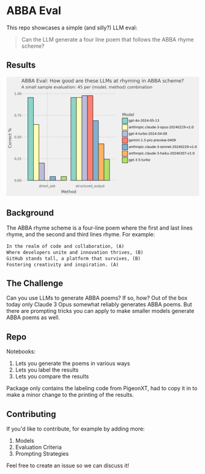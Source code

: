 # ABBA Eval

This repo showcases a simple (and silly?) LLM eval:

> Can the LLM generate a four line poem that follows the ABBA rhyme scheme?

## Results

![](https://github.com/rensdimmendaal/abba_eval/blob/main/output/results.png?raw=true)
## Background

The ABBA rhyme scheme is a four-line poem where the first and last lines rhyme, and the second and third lines rhyme. 
For example:

```
In the realm of code and collaboration, (A)
Where developers unite and innovation thrives, (B)
GitHub stands tall, a platform that survives, (B)
Fostering creativity and inspiration. (A)
```

## The Challenge

Can you use LLMs to generate ABBA poems? If so, how?
Out of the box today only Claude 3 Opus somewhat reliably generates ABBA poems.
But there are prompting tricks you can apply to make smaller models generate ABBA poems as well.

## Repo

Notebooks:

1. Lets you generate the poems in various ways
2. Lets you label the results
3. Lets you compare the results

Package only contains the labeling code from PigeonXT, had to copy it in to make a minor change to the printing of the results.

## Contributing

If you'd like to contribute, for example by adding more:

1. Models
2. Evaluation Criteria
3. Prompting Strategies

Feel free to create an issue so we can discuss it!